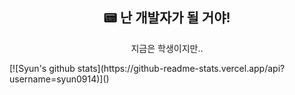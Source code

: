 <h2 align="center">📟 난 개발자가 될 거야!</h2>
<p align="center">지금은 학생이지만..</p>
[![Syun's github stats](https://github-readme-stats.vercel.app/api?username=syun0914)]()
